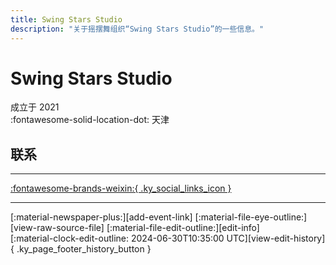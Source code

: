 ```yaml
---
title: Swing Stars Studio
description: "关于摇摆舞组织“Swing Stars Studio”的一些信息。"
---
```


# Swing Stars Studio

成立于 2021  
:fontawesome-solid-location-dot: 天津  


## 联系


---

 [:fontawesome-brands-weixin:{ .ky_social_links_icon }](# "SwingStarsStudio")

---

<div class="ky_page_footer" markdown>
<div class="ky_page_footer_trailing" markdown="span">
[:material-newspaper-plus:][add-event-link]
[:material-file-eye-outline:][view-raw-source-file]
[:material-file-edit-outline:][edit-info]
</div>
<div class="ky_page_footer_leading" markdown="span">
[:material-clock-edit-outline: 2024-06-30T10:35:00 UTC][view-edit-history]{ .ky_page_footer_history_button }
</div>
</div>

[add-event-link]: https://github.com/swingdance/events/issues/new?assignees=&labels=add+event&projects=&template=02-add_entity.yml&title=%5Bzh_CN%5D%20Add%20Event%3A%20%3CName%3E&region=zh_CN&province=Tianjin&city=Tianjin&org_id=swing-stars-studio "添加活动"
[view-raw-source-file]: https://github.com/swingdance/orgs/blob/main/zh_CN/swing-stars-studio.json "查看原始源文件"
[edit-info]: https://github.com/swingdance/orgs/issues/new?assignees=&labels=update+org&projects=&template=03-update_entity.yml&title=%5Bzh_CN%5D%20Update%20Org%3A%20Swing%20Stars%20Studio&region=zh_CN&id=swing-stars-studio&name=Swing%20Stars%20Studio "编辑信息"

[view-edit-history]: https://github.com/swingdance/orgs/commits/main/zh_CN/swing-stars-studio.json "查看编辑历史"
